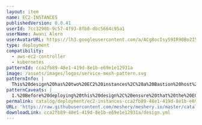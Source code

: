 ```yaml
---
layout: item
name: EC2-INSTANCES
publishedVersion: 0.0.41
userId: 7cc3290b-9c57-4f93-8fb0-dbc5664c95a1
userName: Awani Alero
userAvatarURL: https://lh3.googleusercontent.com/a/ACg8ocIsyS9IR90Bo2I56iqRPlYulzglXOKhqczvYvf31sttxczvwuTX=s96-c
type: deployment
compatibility:
  - aws-ec2-controller
  - kubernetes
patternId: cca2fb89-48e1-419d-8e1b-e69e1e12931a
image: /assets/images/logos/service-mesh-pattern.svg
patternInfo: |
  This%20design%20has%20two%20EC2%20instances%2C%20a%20Bastion%20host%20that%20will%20be%20deployed%20in%20a%20public%20Subnet%20and%20a%20private%20Instance%20that%20will%20be%20deployed%20in%20a%20private%20subnet.%20
patternCaveats: |
  1.%20Before%20deploying%20this%20design%2C%20ensure%20that%20the%20EC2%20Controller%20design%20is%20deployed%20first%2C%20followed%20by%20the%20VPC%20Workflow%20design.%0A%0A2%3B%20You%20have%20to%20Configure%20the%20Security%20Group%20ID%20and%20Subnet%20ID%20for%20both%20components.
permalink: catalog/deployment/ec2-instances-cca2fb89-48e1-419d-8e1b-e69e1e12931a.html
URL: 'https://raw.githubusercontent.com/meshery/meshery.io/master/catalog/cca2fb89-48e1-419d-8e1b-e69e1e12931a/0.0.41/design.yml'
downloadLink: cca2fb89-48e1-419d-8e1b-e69e1e12931a/design.yml
---
```

